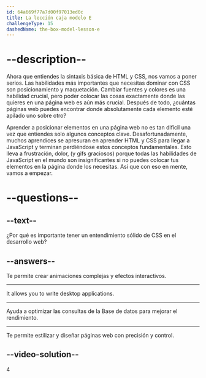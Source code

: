 ```yaml
---
id: 64a669f77a7d00f97013ed0c
title: La lección caja modelo E
challengeType: 15
dashedName: the-box-model-lesson-e
--- 
```

# --description--

Ahora que entiendes la sintaxis básica de HTML y CSS, nos vamos a poner serios. Las habilidades más importantes que necesitas dominar con CSS son posicionamiento y maquetación. Cambiar fuentes y colores es una habilidad crucial, pero poder colocar las cosas exactamente donde las quieres en una página web es aún más crucial. Después de todo, ¿cuántas páginas web puedes encontrar donde absolutamente cada elemento esté apilado uno sobre otro?

Aprender a posicionar elementos en una página web no es tan difícil una vez que entiendes solo algunos conceptos clave. Desafortunadamente, muchos aprendices se apresuran en aprender HTML y CSS para llegar a JavaScript y terminan perdiéndose estos conceptos fundamentales. Esto lleva a frustración, dolor, (y gifs graciosos) porque todas las habilidades de JavaScript en el mundo son insignificantes si no puedes colocar tus elementos en la página donde los necesitas. Así que con eso en mente, vamos a empezar.

# --questions--

## --text--

¿Por qué es importante tener un entendimiento sólido de CSS en el desarrollo web?

## --answers--

Te permite crear animaciones complejas y efectos interactivos.

---

It allows you to write desktop applications.

---

Ayuda a optimizar las consultas de la Base de datos para mejorar el rendimiento.

---

Te permite estilizar y diseñar páginas web con precisión y control.


## --video-solution--

4
